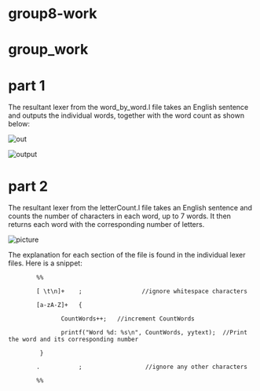 # group8-work

# group_work

# part 1

The resultant lexer from the word_by_word.l file takes an English sentence and outputs the individual words, together with the word count as shown below:

![out](https://github.com/Lynne2002/group-8/assets/69455961/19c5299a-5c9e-4f9f-af4b-ceed897b0e8b)

![output](https://github.com/Lynne2002/group-8/assets/69455961/ae29870d-a023-4a89-92f7-3c1eb305bcc1)

# part 2

The resultant lexer from the letterCount.l file takes an English sentence and counts the number of characters in each word, up to 7 words. It then returns each word with the corresponding number of letters.



![picture](https://github.com/Lynne2002/group8-work/assets/69455961/593cac2c-4324-4ed4-8188-246d74cbebc4)



The explanation for each section of the file is found in the individual lexer files. Here is a snippet:

            %%

            [ \t\n]+    ;                 //ignore whitespace characters

            [a-zA-Z]+   {

                   CountWords++;   //increment CountWords 
               
                   printf("Word %d: %s\n", CountWords, yytext);  //Print the word and its corresponding number
               
             }
             
            .           ;                  //ignore any other characters 

            %%
